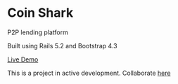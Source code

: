 # Coin Shark

P2P lending platform

Built using Rails 5.2 and Bootstrap 4.3

[Live Demo](https://coin-shark.herokuapp.com/)

This is a project in active development. Collaborate [here](https://trello.com/b/e5JiTziS/coin-shark)
